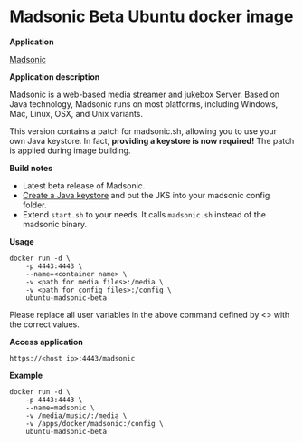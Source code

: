 Madsonic Beta Ubuntu docker image 
=================================

**Application**

[Madsonic](http://beta.madsonic.org/pages/index.jsp)

**Application description**

Madsonic is a web-based media streamer and jukebox Server. 
Based on Java technology, Madsonic runs on most platforms,
including Windows, Mac, Linux, OSX, and Unix variants.

This version contains a patch for madsonic.sh, allowing you to use your own
Java keystore. In fact, **providing a keystore is now required!** The patch is applied during image building.

**Build notes**

- Latest beta release of Madsonic. 
- [Create a Java keystore](LetsEncryptJKS.md) and put the JKS into your
  madsonic config folder. 
- Extend ```start.sh``` to your needs. It calls ```madsonic.sh``` instead of
the madsonic binary. 

**Usage**

```
docker run -d \
	-p 4443:4443 \
	--name=<container name> \
	-v <path for media files>:/media \
	-v <path for config files>:/config \
	ubuntu-madsonic-beta
```

Please replace all user variables in the above command defined by <> with the correct values.

**Access application**

`https://<host ip>:4443/madsonic`

**Example**

```
docker run -d \
	-p 4443:4443 \
	--name=madsonic \
	-v /media/music/:/media \
	-v /apps/docker/madsonic:/config \
	ubuntu-madsonic-beta
```
